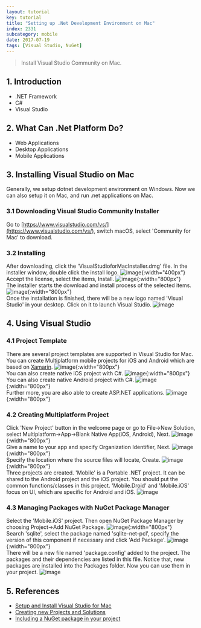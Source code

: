 ```yaml
---
layout: tutorial
key: tutorial
title: "Setting up .Net Development Environment on Mac"
index: 2331
subcategory: mobile
date: 2017-07-19
tags: [Visual Studio, NuGet]
---
```


> Install Visual Studio Community on Mac.

## 1. Introduction
* .NET Framework
* C#
* Visual Studio

## 2. What Can .Net Platform Do?
* Web Applications
* Desktop Applications
* Mobile Applications

## 3. Installing Visual Studio on Mac
Generally, we setup dotnet development environment on Windows. Now we can also setup it on Mac, and run .net applications on Mac.
### 3.1 Downloading Visual Studio Community Installer
Go to [https://www.visualstudio.com/vs/](https://www.visualstudio.com/vs/), switch macOS, select 'Community for Mac' to download.
### 3.2 Installing
After downloading, click the 'VisualStudioforMacInstaller.dmg' file. In the installer window, double click the install logo.
![image](/assets/images/frontend/2331/install_vs.png){:width="400px"}  
Accept the license, select the items, Install.
![image](/assets/images/frontend/2331/install_components.png){:width="800px"}  
The installer starts the download and install process of the selected items.
![image](/assets/images/frontend/2331/install_downloading.png){:width="800px"}  
Once the installation is finished, there will be a new logo named 'Visual Studio' in your desktop. Click on it to launch Visual Studio.
![image](/assets/images/frontend/2331/visualstudio_workspace.png)

## 4. Using Visual Studio
### 4.1 Project Template
There are several project templates are supported in Visual Studio for Mac.  
You can create Multiplatform mobile projects for iOS and Android which are based on [Xamarin](https://www.xamarin.com/).
![image](/assets/images/frontend/2331/project_multiplatform.png){:width="800px"}  
You can also create native iOS project with C#.
![image](/assets/images/frontend/2331/project_ios.png){:width="800px"}  
You can also create native Android project with C#.
![image](/assets/images/frontend/2331/project_android.png){:width="800px"}  
Further more, you are also able to create ASP.NET applications.
![image](/assets/images/frontend/2331/project_aspnet.png){:width="800px"}  
### 4.2 Creating Multiplatform Project
Click 'New Project' button in the welcome page or go to File->New Solution, select Multiplatform->App->Blank Native App(iOS, Android), Next.
![image](/assets/images/frontend/2331/newproject_native.png){:width="800px"}  
Give a name to your app and specify Organization Identifier, Next.
![image](/assets/images/frontend/2331/newproject_appname.png){:width="800px"}  
Specify the location where the source files will locate, Create.
![image](/assets/images/frontend/2331/newproject_location.png){:width="800px"}  
Three projects are created. 'Mobile' is a Portable .NET project. It can be shared to the Android project and the iOS project. You should put the common functions/classes in this project. 'Mobile.Droid' and 'Mobile.iOS' focus on UI, which are specific for Android and iOS.
![image](/assets/images/frontend/2331/newproject_finish.png)
### 4.3 Managing Packages with NuGet Package Manager
Select the 'Mobile.iOS' project. Then open NuGet Package Manager by choosing Project->Add NuGet Package.
![image](/assets/images/frontend/2331/package_add.png){:width="800px"}  
Search 'sqlite', select the package named 'sqlite-net-pcl', specify the version of this component if necessary and click 'Add Package'.
![image](/assets/images/frontend/2331/package_sqlite.png){:width="800px"}  
There will be a new file named 'package.config' added to the project. The packages and their dependencies are listed in this file. Notice that, new packages are installed into the Packages folder. Now you can use them in your project.
![image](/assets/images/frontend/2331/package_config.png)

## 5. References
* [Setup and Install Visual Studio for Mac](https://docs.microsoft.com/en-us/visualstudio/mac/installation)
* [Creating new Projects and Solutions](https://docs.microsoft.com/en-us/visualstudio/mac/create-new-projects)
* [Including a NuGet package in your project](https://docs.microsoft.com/en-us/visualstudio/mac/nuget-walkthrough)
